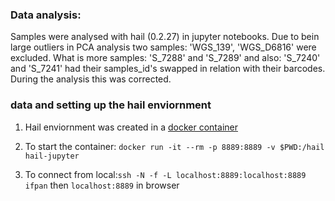 ### Data analysis:

Samples were analysed with hail (0.2.27) in jupyter notebooks. Due to bein large outliers in PCA analysis two samples: 'WGS_139', 'WGS_D6816' were excluded. What is more samples: 'S_7288' and 'S_7289' and also: 'S_7240' and 'S_7241' had their samples_id's swapped in relation with their barcodes. During the analysis this was corrected.

### data and setting up the hail enviornment

1. Hail enviornment was created in a [docker container](Dockerfile)

2. To start the container: `docker run -it --rm -p 8889:8889 -v $PWD:/hail hail-jupyter` 

3. To connect from local:`ssh -N -f -L localhost:8889:localhost:8889 ifpan` then `localhost:8889` in browser
 
